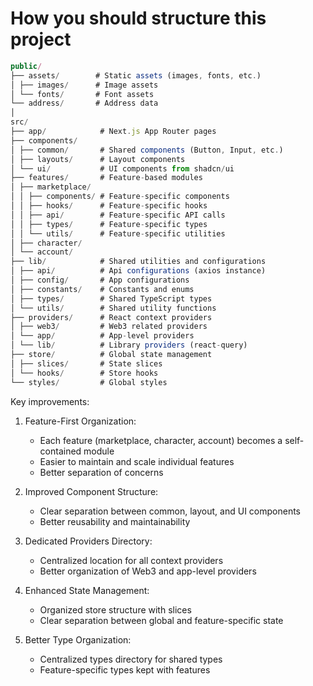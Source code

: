# How you should structure this project

```js
public/
├── assets/        # Static assets (images, fonts, etc.)
│ ├── images/      # Image assets
│ └── fonts/       # Font assets
└── address/       # Address data
│
src/
├── app/            # Next.js App Router pages
├── components/
│ ├── common/       # Shared components (Button, Input, etc.)
│ ├── layouts/      # Layout components
│ └── ui/           # UI components from shadcn/ui
├── features/       # Feature-based modules
│ ├── marketplace/
│ │ ├── components/ # Feature-specific components
│ │ ├── hooks/      # Feature-specific hooks
│ │ ├── api/        # Feature-specific API calls
│ │ ├── types/      # Feature-specific types
│ │ └── utils/      # Feature-specific utilities
│ ├── character/
│ └── account/
├── lib/            # Shared utilities and configurations
│ ├── api/          # Api configurations (axios instance)
│ ├── config/       # App configurations
│ ├── constants/    # Constants and enums
│ ├── types/        # Shared TypeScript types
│ └── utils/        # Shared utility functions
├── providers/      # React context providers
│ ├── web3/         # Web3 related providers
│ └── app/          # App-level providers
│ └── lib/          # Library providers (react-query)
├── store/          # Global state management
│ ├── slices/       # State slices
│ └── hooks/        # Store hooks
└── styles/         # Global styles
```

Key improvements:

1. Feature-First Organization:

   - Each feature (marketplace, character, account) becomes a self-contained module
   - Easier to maintain and scale individual features
   - Better separation of concerns

2. Improved Component Structure:

   - Clear separation between common, layout, and UI components
   - Better reusability and maintainability

3. Dedicated Providers Directory:

   - Centralized location for all context providers
   - Better organization of Web3 and app-level providers

4. Enhanced State Management:

   - Organized store structure with slices
   - Clear separation between global and feature-specific state

5. Better Type Organization:
   - Centralized types directory for shared types
   - Feature-specific types kept with features
